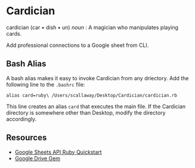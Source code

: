 # Cardician
cardician (car • dish • un) *noun* : A magician who manipulates playing cards.

Add professional connections to a Google sheet from CLI.

## Bash Alias

A bash alias makes it easy to invoke Cardician from any driectory. Add the following line to the `.bashrc` file:

```alias card=ruby\ /Users/scallaway/Desktop/Cardician/cardician.rb```

This line creates an alias `card` that executes the main file. If the Cardician directory is somewhere other than Desktop, modify the directory accordingly.

## Resources
* [Google Sheets API Ruby Quickstart](https://developers.google.com/sheets/quickstart/ruby)
* [Google Drive Gem](https://github.com/gimite/google-drive-ruby)
